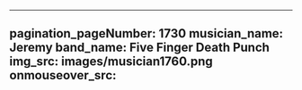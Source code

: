 ------
pagination_pageNumber: 1730
musician_name: Jeremy
band_name: Five Finger Death Punch
img_src: images/musician1760.png
onmouseover_src: 
------
